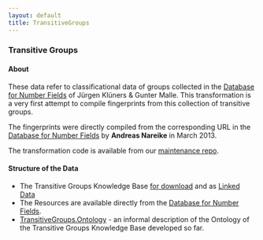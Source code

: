 ```yaml
---
layout: default
title: TransitiveGroups
---
```


### Transitive Groups

#### About

These data refer to classificational data of groups collected in the [Database for Number Fields](http://galoisdb.math.uni-paderborn.de) of Jürgen Klüners & Gunter Malle. This transformation is a very first attempt to compile fingerprints from this collection of transitive groups.

The fingerprints were directly compiled from the corresponding URL in the [Database for Number Fields](http://galoisdb.math.uni-paderborn.de) by **Andreas Nareike** in March 2013.

The transformation code is available from our [maintenance repo](https://github.com/symbolicdata/maintenance).

#### Structure of the Data

-   The Transitive Groups Knowledge Base [for download](http://symbolicdata.org/RDFData/TransitiveGroups.ttl) and as [Linked Data](http://symbolicdata.org/Data/TransitiveGroups/)
-   The Resources are available directly from the [Database for Number Fields](http://galoisdb.math.uni-paderborn.de).
-   [TransitiveGroups.Ontology](TransitiveGroups.Ontology "wikilink") - an informal description of the Ontology of the Transitive Groups Knowledge Base developed so far.

